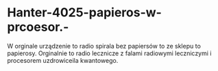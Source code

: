 # Hanter-4025-papieros-w-prcoesor.-
W orginale urządzenie to radio spirala bez papiersów to ze sklepu to papierosy. Orginalnie to radio lecznicze z falami radiowymi leczniczymi i procesorem uzdrowiceila kwantowego. 
